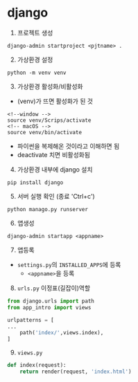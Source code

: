 # django

1. 프로젝트 생성
```
django-admin startproject <pjtname> .
```

2. 가상환경 설정
```
python -m venv venv
```

3. 가상환경 활성화/비활성화
- (venv)가 뜨면 활성화가 된 것
```
<!--window -->
source venv/Scrips/activate
<!-- macOS -->
source venv/bin/activate
```
- 파이썬을 복제해온 것이라고 이해하면 됨
- deactivate 치면 비활성화됨



4. 가상환경 내부에 django 설치
```
pip install django
```


5. 서버 실행 확인 (종료 'Ctrl+c')
```
python manago.py runserver
```

6. 앱생성
```
django-admin startapp <appname>
```

7. 앱등록
- `settings.py`의 `INSTALLED_APPS`에 등록
    - `<appname>`을 등록


8. `urls.py` 이정표(길잡이)역할
```python
from django.urls import path
from app_intro import views

urlpatterns = [
...
    path('index/',views.index),
]
```


9. `views.py`
```python
def index(request):
    return render(request, 'index.html')
```

